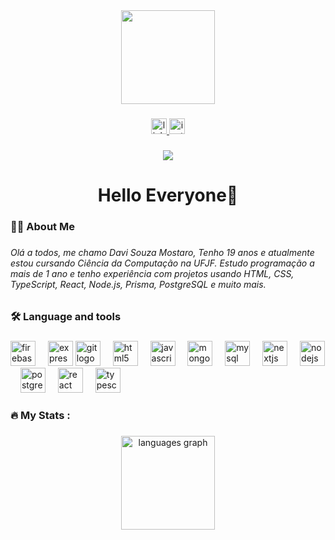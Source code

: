 <div align="center">
  <img height="150em" src="https://media1.giphy.com/media/v1.Y2lkPTc5MGI3NjExajE0MHJvOGJqYWVoYXY1MXp5dmxmN2Vvem1qa3Blc3RzcW4wazNmdyZlcD12MV9pbnRlcm5hbF9naWZfYnlfaWQmY3Q9Zw/78XCFBGOlS6keY1Bil/giphy.gif"  />
</div>

###

<div align="center">
  <a href="https://www.linkedin.com/in/davi-mostaro-05a569361/" target="_blank">
    <img src="https://img.shields.io/static/v1?message=LinkedIn&logo=linkedin&label=&color=0077B5&logoColor=white&labelColor=&style=for-the-badge" height="25" alt="linkedin logo"  />
  </a>
  <a href="https://www.instagram.com/_davimostaro/">
    <img src="https://img.shields.io/static/v1?message=Instagram&logo=instagram&label=&color=E4405F&logoColor=white&labelColor=&style=for-the-badge" height="25" alt="instagram logo"  />
  </a>
</div>

###

<div align="center">
  <img src="https://profile-counter.glitch.me/DaviMostaro/count.svg?"  />
</div>

###

<h1 align="center">Hello Everyone👋</h1>

###

<h3 align="left">👩‍💻  About Me</h3>

###

<h6 align="left">Olá a todos, me chamo Davi Souza Mostaro, Tenho 19 anos e atualmente estou cursando Ciência da Computação na UFJF. Estudo programação a mais de 1 ano e tenho experiência com projetos usando HTML, CSS, TypeScript, React, Node.js, Prisma, PostgreSQL e muito mais.</h6>

###

<h3 align="left">🛠 Language and tools</h3>

###

<div align="left">
  <img src="https://cdn.jsdelivr.net/gh/devicons/devicon/icons/firebase/firebase-plain-wordmark.svg" height="40em" alt="firebase logo"  />
  <img width="12em" />

  <img src="https://cdn.jsdelivr.net/gh/devicons/devicon/icons/express/express-original.svg" height="40em" alt="express logo"  />

  <img src="https://cdn.jsdelivr.net/gh/devicons/devicon/icons/git/git-original.svg" height="40em" alt="git logo"  />
  <img width="12em" />
  <img src="https://cdn.jsdelivr.net/gh/devicons/devicon/icons/html5/html5-original.svg" height="40em" alt="html5 logo"  />
  <img width="12em" />
  <img src="https://cdn.jsdelivr.net/gh/devicons/devicon/icons/javascript/javascript-original.svg" height="40em" alt="javascript logo"  />
  <img width="12em" />
  <img src="https://cdn.jsdelivr.net/gh/devicons/devicon/icons/mongodb/mongodb-original.svg" height="40em" alt="mongodb logo"  />
  <img width="12em" />
  <img src="https://cdn.jsdelivr.net/gh/devicons/devicon/icons/mysql/mysql-original.svg" height="40em" alt="mysql logo"  />
  <img width="12em" />
  <img src="https://cdn.jsdelivr.net/gh/devicons/devicon/icons/nextjs/nextjs-original.svg" height="40em" alt="nextjs logo"  />
  <img width="12em" />
  <img src="https://cdn.jsdelivr.net/gh/devicons/devicon/icons/nodejs/nodejs-original.svg" height="40em" alt="nodejs logo"  />
  <img width="12em" />
  <img src="https://cdn.jsdelivr.net/gh/devicons/devicon/icons/postgresql/postgresql-original.svg" height="40em" alt="postgresql logo"  />
  <img width="12em" />

  <img src="https://cdn.jsdelivr.net/gh/devicons/devicon/icons/react/react-original.svg" height="40" alt="react logo"  />
  <img width="12em" />

  <img src="https://cdn.jsdelivr.net/gh/devicons/devicon/icons/typescript/typescript-original.svg" height="40em" alt="typescript logo"  />
</div>

###

<h3 align="left">🔥   My Stats :</h3>

###

<div align="center">
  <img src="https://github-readme-stats.vercel.app/api/top-langs?username=DaviMostaro&locale=en&hide_title=false&layout=compact&card_width=320&langs_count=4&theme=highcontrast&hide_border=false&order=2" height="150em" alt="languages graph"  />
</div>

###
